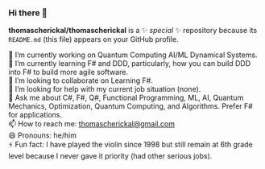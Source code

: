 ### Hi there 👋


**thomascherickal/thomascherickal** is a ✨ _special_ ✨ repository because its `README.md` (this file) appears on your GitHub profile.

🔭 I’m currently working on Quantum Computing AI/ML Dynamical Systems. <br>
🌱 I’m currently learning F# and DDD, particularly, how you can build DDD into F# to build more agile software. <br>
👯 I’m looking to collaborate on Learning F#. <br>
🤔 I’m looking for help with my current job situation (none). <br>
💬 Ask me about C#, F#, Q#, Functional Programming, ML, AI,  Quantum Mechanics, Optimization, Quantum Computing, and Algorithms. Prefer F# for applications. <br>
📫 How to reach me: thomascherickal@gmail.com <br>
😄 Pronouns: he/him <br>
⚡  Fun fact: I have played the violin since 1998 but still remain at 6th grade level because I never gave it priority (had other serious jobs). <br> 


